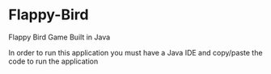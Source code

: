 # Flappy-Bird
Flappy Bird Game Built in Java

In order to run this application you must have a Java IDE and copy/paste the code to run the application
